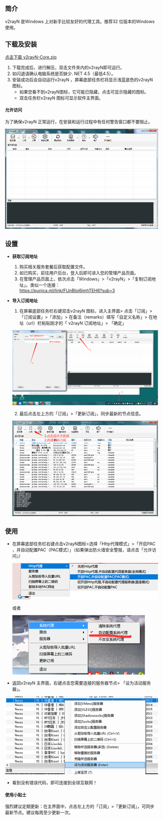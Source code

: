 简介
--

v2rayN 是Windows 上对新手比较友好的代理工具。推荐32 位版本的Windows 使用。

下载及安装
-----
[点击下载 v2rayN-Core.zip](https://github.com/2dust/v2rayN/releases)


1.  下载完成后，进行解压，双击文件夹内的v2rayN即可运行。
2.  如闪退请确认电脑系统是否缺少. NET 4.5（最低4.5）。
3.  安装成功后会自动运行v2rayN ，屏幕底部任务栏将显示浅蓝底色的v2rayN 图标。
    *   如果您看不到v2rayN图标，它可能已隐藏，点击可显示隐藏的图标。
    *   双击任务栏v2rayN 图标可显示软件主界面。

#### 允许访问

为了确保v2rayN 正常运行，在安装和运行过程中有任何警告窗口都不要阻止。

![image-20200920095947265](./images/v2首页.png)



设置
--

*   **获取订阅地址**  
    1.  购买相关服务套餐后获取配置文件。
    2.  如已购买，前往用户后台，登入后即可进入您的管理产品页面。
    3.  在管理产品页面上，依次点击「Windows」>「v2rayN」>「复制订阅地址」。类似一个连接：  
    https://punica.ml/link/FlJnBloi6imhTEH6?sub=3

*   **导入订阅地址**  
    1.  在屏幕底部任务栏右键双击v2rayN 图标，进入主界面> 点击「订阅」>「订阅设置」>「添加」> 在备注（remarks）填写「自定义名称」> 在地址（url）栏粘贴刚才的「 v2rayN 订阅地址」> 「确定」  
    
     ![image-20200920095947265](./images/设置订阅.png)
    
    2.  最后点击左上方的「订阅」>「更新订阅」，同步最新的节点信息。   
    
      ![image-20200920095947265](./images/更新订阅.png)
    
   





使用
--

*   在屏幕底部任务栏右键点击v2rayN图标>选择「Http代理模式」>「开启PAC ，并自动配置PAC（PAC模式）」（如果弹出防火墙安全警报，请点击「允许访问」）  
    
    ![image-20200920095947265](./images/打开PAC.png)  
    
    或者  
    
    ![图片](./images/开启.png)
    
*   返回v2rayN 主界面，右键点击您需要连接的服务器节点> 「设为活动服务器」。  

![image-20200920095947265](./images/设为活动服务器.png)
    
*   看到没有错误代码，即可连接到全球互联网！
    

#### 使用小贴士

强烈建议定期更新：在主界面中，点击左上方的「订阅」>「更新订阅」，可同步最新节点。建议每周至少更新一次。
